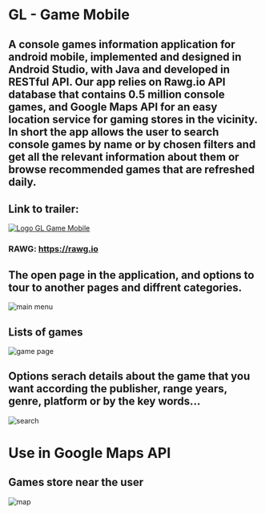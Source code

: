 
# GL - Game Mobile

## A console games information application for android mobile, implemented and designed in Android Studio, with Java and developed in RESTful API. Our app relies on Rawg.io API database that contains 0.5 million console games, and Google Maps API for an easy location service for gaming stores in the vicinity. In short the app allows the user to search console games by name or by chosen filters and get all the relevant information about them or browse recommended games that are refreshed daily. 
## Link to trailer:
[![Logo GL Game Mobile](https://user-images.githubusercontent.com/36056001/140943662-79136290-5cdf-4ccf-9a0c-f6360dde498c.jpeg)](https://youtu.be/0jR_QQ7azI4)
### RAWG:  https://rawg.io 

## The open page in the application, and options to tour to another pages and diffrent categories.
![main menu](https://user-images.githubusercontent.com/36056001/127822109-5666a1d8-af66-4cae-b6c6-ff69aa67d47a.png)

## Lists of games
![game page](https://user-images.githubusercontent.com/36056001/127822294-140cf6a9-f0ee-4118-a5d5-4e234f537326.png)

## Options serach details about the game that you want according the publisher, range years, genre, platform or by the key words...
![search](https://user-images.githubusercontent.com/36056001/127822472-9bb3ef1a-9894-4734-a8fb-63026d841daf.png)

# Use in Google Maps API
## Games store near the user 
![map](https://user-images.githubusercontent.com/36056001/135849323-da0c8d81-58b0-4950-8277-6ac43237f73e.png)


